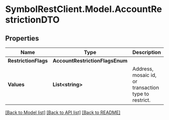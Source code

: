 # SymbolRestClient.Model.AccountRestrictionDTO

## Properties

Name | Type | Description | Notes
------------ | ------------- | ------------- | -------------
**RestrictionFlags** | **AccountRestrictionFlagsEnum** |  | 
**Values** | **List&lt;string&gt;** | Address, mosaic id, or transaction type to restrict. | 

[[Back to Model list]](../README.md#documentation-for-models) [[Back to API list]](../README.md#documentation-for-api-endpoints) [[Back to README]](../README.md)

